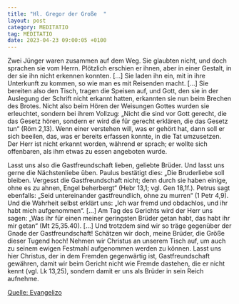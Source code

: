```yaml
---
title: "Hl. Gregor der Große  "
layout: post
category: MEDITATIO
tag: MEDITATIO
date: 2023-04-23 09:00:05 +0100
---
```

Zwei Jünger waren zusammen auf dem Weg. Sie glaubten nicht, und doch sprachen sie vom Herrn. Plötzlich erschien er ihnen, aber in einer Gestalt, in der sie ihn nicht erkennen konnten. […] Sie laden ihn ein, mit in ihre Unterkunft zu kommen, so wie man es mit Reisenden macht. […] Sie bereiten also den Tisch, tragen die Speisen auf, und Gott, den sie in der Auslegung der Schrift nicht erkannt hatten, erkannten sie nun beim Brechen des Brotes.<!--more--> Nicht also beim Hören der Weisungen Gottes wurden sie erleuchtet, sondern bei ihrem Vollzug: „Nicht die sind vor Gott gerecht, die das Gesetz hören, sondern er wird die für gerecht erklären, die das Gesetz tun“ (Röm 2,13). Wenn einer verstehen will, was er gehört hat, dann soll er sich beeilen, das, was er bereits erfassen konnte, in die Tat umzusetzen. Der Herr ist nicht erkannt worden, während er sprach; er wollte sich offenbaren, als ihm etwas zu essen angeboten wurde.

Lasst uns also die Gastfreundschaft lieben, geliebte Brüder. Und lasst uns gerne die Nächstenliebe üben. Paulus bestätigt dies: „Die Bruderliebe soll bleiben. Vergesst die Gastfreundschaft nicht; denn durch sie haben einige, ohne es zu ahnen, Engel beherbergt“ (Hebr 13,1; vgl. Gen 18,1f.). Petrus sagt ebenfalls: „Seid untereinander gastfreundlich, ohne zu murren“ (1 Petr 4,9). Und die Wahrheit selbst erklärt uns: „Ich war fremd und obdachlos, und ihr habt mich aufgenommen“. […] Am Tag des Gerichts wird der Herr uns sagen: „Was ihr für einen meiner geringsten Brüder getan habt, das habt ihr mir getan“ (Mt 25,35.40). […] Und trotzdem sind wir so träge gegenüber der Gnade der Gastfreundschaft! Schätzen wir doch, meine Brüder, die Größe dieser Tugend hoch! Nehmen wir Christus an unserem Tisch auf, um auch zu seinem ewigen Festmahl aufgenommen werden zu können. Lasst uns hier Christus, der in dem Fremden gegenwärtig ist, Gastfreundschaft gewähren, damit wir beim Gericht nicht wie Fremde dastehen, die er nicht kennt (vgl. Lk 13,25), sondern damit er uns als Brüder in sein Reich aufnehme.



[Quelle: Evangelizo](https://evangeliumtagfuertag.org/DE/gospel)
